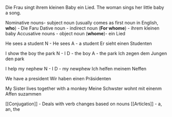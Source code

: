 Die Frau singt ihrem kleinen Baby ein Lied.
The woman sings her little baby a song.

Nominative nouns- subject noun (usually comes as first noun in English, **who**)  - Die Faru
Dative noun - indirect noun (**For whome**) - ihrem kleinen baby
Accusative nouns - object noun (**whome**)- ein Lied

He sees a student 
N - He sees
A - a student
Er sieht einen Studenten

I show the boy the park
N - I
D - the boy
A - the park
Ich zegen dem Jungen den park

I help my nephew
N - I
D - my newphew
Ich helfen meinem Neffen

We have a president
Wir haben einen Präsidenten

My Sister lives together with a monkey
Meine Schwster wohnt mit einenm Affen suzammen


[[Conjugation]] - Deals with verb changes based on nouns
[[Articles]] - a, an, the




